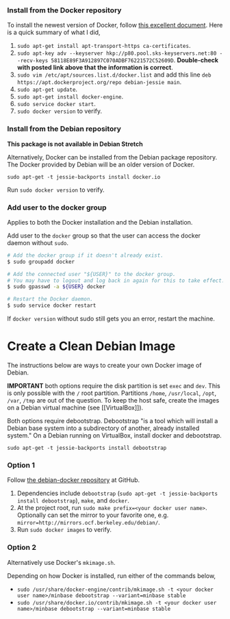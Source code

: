 ### Install from the Docker repository

To install the newest version of Docker, follow [this excellent document](https://docs.docker.com/engine/installation/linux/docker-ce/debian/). Here is a quick summary of what I did,

1. `sudo apt-get install apt-transport-https ca-certificates`.
2. `sudo apt-key adv --keyserver hkp://p80.pool.sks-keyservers.net:80 --recv-keys 58118E89F3A912897C070ADBF76221572C52609D`. **Double-check with posted link above that the information is correct**.
3. `sudo vim /etc/apt/sources.list.d/docker.list` and add this line `deb https://apt.dockerproject.org/repo debian-jessie main`.
4. `sudo apt-get update`.
5. `sudo apt-get install docker-engine`.
6. `sudo service docker start`.
7. `sudo docker version` to verify.

### Install from the Debian repository

**This package is not available in Debian Stretch**

Alternatively, Docker can be installed from the Debian package repository. The Docker provided by Debian will be an older version of Docker.

`sudo apt-get -t jessie-backports install docker.io`

Run `sudo docker version` to verify.

### Add user to the docker group

Applies to both the Docker installation and the Debian installation.

Add user to the `docker` group so that the user can access the docker daemon without `sudo`.

```bash
# Add the docker group if it doesn't already exist.
$ sudo groupadd docker

# Add the connected user "${USER}" to the docker group.
# You may have to logout and log back in again for this to take effect.
$ sudo gpasswd -a ${USER} docker

# Restart the Docker daemon.
$ sudo service docker restart
```

If `docker version` without sudo still gets you an error, restart the machine.

# Create a Clean Debian Image

The instructions below are ways to create your own Docker image of Debian.

**IMPORTANT** both options require the disk partition is set `exec` and `dev`. This is only possible with the `/` root partition.  Partitions `/home`, `/usr/local`, `/opt`, `/var`, `/tmp` are out of the question. To keep the host safe, create the images on a Debian virtual machine (see [[VirtualBox]]).

Both options require debootstrap. Debootstrap "is a tool which will install a Debian base system into a subdirectory of another, already installed system." On a Debian running on VirtualBox, install docker and debootstrap.

`sudo apt-get -t jessie-backports install debootstrap`

### Option 1

Follow [the debian-docker repository](https://github.com/jmtd/debian-docker) at GitHub.

1. Dependencies include `debootstrap` (`sudo apt-get -t jessie-backports install debootstrap`), `make`, and `docker`.
2. At the project root, run `sudo make prefix=<your docker user name>`. Optionally can set the mirror to your favorite one, e.g.  `mirror=http://mirrors.ocf.berkeley.edu/debian/`.
3. Run `sudo docker images` to verify.

### Option 2

Alternatively use Docker's `mkimage.sh`.

Depending on how Docker is installed, run either of the commands below,

* `sudo /usr/share/docker-engine/contrib/mkimage.sh -t <your docker user name>/minbase debootstrap --variant=minbase stable`
* `sudo /usr/share/docker.io/contrib/mkimage.sh -t <your docker user name>/minbase debootstrap --variant=minbase stable`
